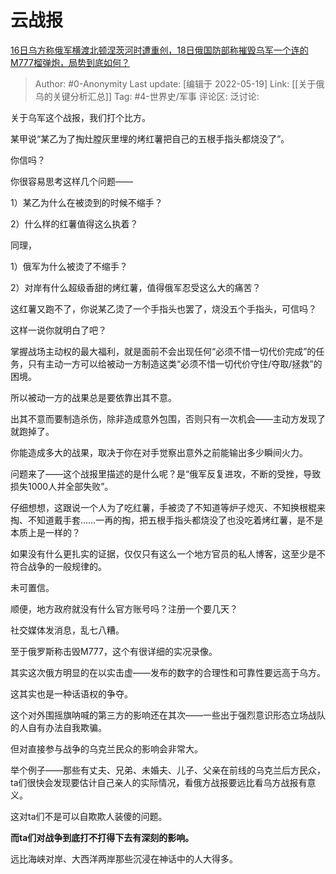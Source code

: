 # 云战报
[16日乌方称俄军横渡北顿涅茨河时遭重创，18日俄国防部称摧毁乌军一个连的M777榴弹炮，局势到底如何？](https://www.zhihu.com/question/533284426/answer/2492835153)

> Author: #0-Anonymity
> Last update: [编辑于 2022-05-19]
> Link: [[关于俄乌的关键分析汇总]]
> Tag: #4-世界史/军事
> 评论区:
> 泛讨论:

关于乌军这个战报，我们打个比方。

某甲说“某乙为了掏灶膛灰里埋的烤红薯把自己的五根手指头都烧没了”。

你信吗？

你很容易思考这样几个问题——

1）某乙为什么在被烫到的时候不缩手？

2）什么样的红薯值得这么执着？

同理，

1）俄军为什么被烫了不缩手？

2）对岸有什么超级香甜的烤红薯，值得俄军忍受这么大的痛苦？

这红薯又跑不了，你说某乙烫了一个手指头也罢了，烧没五个手指头，可信吗？

这样一说你就明白了吧？

掌握战场主动权的最大福利，就是面前不会出现任何“必须不惜一切代价完成”的任务，只有主动一方可以给被动一方制造这类“必须不惜一切代价守住/夺取/拯救”的困境。

所以被动一方的战果总是要依靠出其不意。

出其不意而要制造杀伤，除非造成意外包围，否则只有一次机会——主动方发现了就跑掉了。

你能造成多大的战果，取决于你在对手觉察出意外之前能输出多少瞬间火力。

问题来了——这个战报里描述的是什么呢？是“俄军反复进攻，不断的受挫，导致损失1000人并全部失败”。

仔细想想，这跟说一个人为了吃红薯，手被烫了不知道等炉子熄灭、不知换根棍来掏、不知道戴手套……一再的掏，把五根手指头都烧没了也没吃着烤红薯，是不是本质上是一样的？

如果没有什么更扎实的证据，仅仅只有这么一个地方官员的私人博客，这至少是不符合战争的一般规律的。

未可置信。

顺便，地方政府就没有什么官方账号吗？注册一个要几天？

社交媒体发消息，乱七八糟。

至于俄罗斯称击毁M777，这个有很详细的实况录像。

其实这次俄方明显的在以实击虚——发布的数字的合理性和可靠性要远高于乌方。

这其实也是一种话语权的争夺。

这个对外围摇旗呐喊的第三方的影响还在其次——一些出于强烈意识形态立场战队的人自有办法自我欺骗。

但对直接参与战争的乌克兰民众的影响会非常大。

举个例子——那些有丈夫、兄弟、未婚夫、儿子、父亲在前线的乌克兰后方民众，ta们很快会发现要估计自己亲人的实际情况，看俄方战报要远比看乌方战报有意义。

这对ta们不是可以自欺欺人装傻的问题。

**而ta们对战争到底打不打得下去有深刻的影响。**

远比海峡对岸、大西洋两岸那些沉浸在神话中的人大得多。
